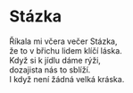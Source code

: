 # Stázka

Říkala mi včera večer Stázka,  
že to v břichu lidem klíčí láska.  
Když si k jídlu dáme rýži,  
dozajista nás to sblíží.  
I když není žádná velká kráska.
